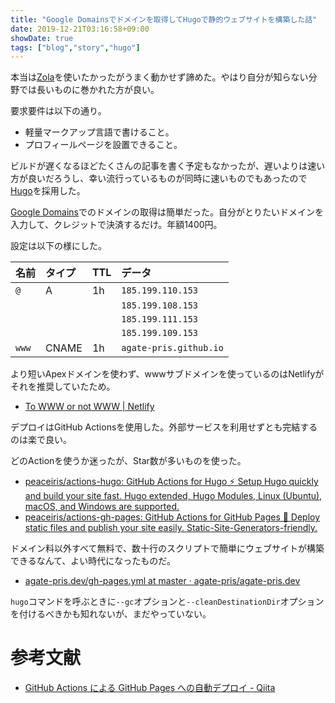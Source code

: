 ```yaml
---
title: "Google Domainsでドメインを取得してHugoで静的ウェブサイトを構築した話"
date: 2019-12-21T03:16:58+09:00
showDate: true
tags: ["blog","story","hugo"]
---
```


本当は[Zola](https://getzola.org/)を使いたかったがうまく動かせず諦めた。やはり自分が知らない分野では長いものに巻かれた方が良い。

要求要件は以下の通り。

- 軽量マークアップ言語で書けること。
- プロフィールページを設置できること。

ビルドが遅くなるほどたくさんの記事を書く予定もなかったが、遅いよりは速い方が良いだろうし、幸い流行っているものが同時に速いものでもあったので[Hugo](https://gohugo.io/)を採用した。

[Google Domains](https://domains.google/)でのドメインの取得は簡単だった。自分がとりたいドメインを入力して、クレジットで決済するだけ。年額1400円。

設定は以下の様にした。

|名前  |タイプ |TTL |データ
|:---- |:----- |:-- |:-----
|`@`   |A      |1h  |`185.199.110.153`
|      |       |    |`185.199.108.153`
|      |       |    |`185.199.111.153`
|      |       |    |`185.199.109.153`
|`www` |CNAME  |1h  |`agate-pris.github.io`

より短いApexドメインを使わず、wwwサブドメインを使っているのはNetlifyがそれを推奨していたため。

- [To WWW or not WWW | Netlify](https://www.netlify.com/blog/2017/02/28/to-www-or-not-www/)

デプロイはGitHub Actionsを使用した。外部サービスを利用せずとも完結するのは楽で良い。

どのActionを使うか迷ったが、Star数が多いものを使った。

- [peaceiris/actions-hugo: GitHub Actions for Hugo ⚡️ Setup Hugo quickly and build your site fast. Hugo extended, Hugo Modules, Linux (Ubuntu), macOS, and Windows are supported.](https://github.com/peaceiris/actions-hugo)
- [peaceiris/actions-gh-pages: GitHub Actions for GitHub Pages 🚀 Deploy static files and publish your site easily. Static-Site-Generators-friendly.](https://github.com/peaceiris/actions-gh-pages)

ドメイン料以外すべて無料で、数十行のスクリプトで簡単にウェブサイトが構築できるなんて、よい時代になったものだ。

- [agate-pris.dev/gh-pages.yml at master · agate-pris/agate-pris.dev](https://github.com/agate-pris/agate-pris.dev/blob/master/.github/workflows/gh-pages.yml)

`hugo`コマンドを呼ぶときに`--gc`オプションと`--cleanDestinationDir`オプションを付けるべきかも知れないが、まだやっていない。

# 参考文献

- [GitHub Actions による GitHub Pages への自動デプロイ - Qiita](https://qiita.com/peaceiris/items/d401f2e5724fdcb0759d)
